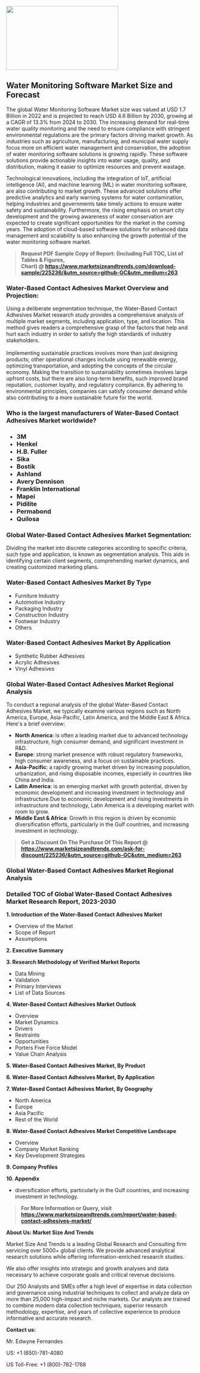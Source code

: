 <p><img class="alignnone size-medium wp-image-20088" src="https://ffe5etoiles.com/wp-content/uploads/2024/12/MST1-300x171.png" alt="" width="300" height="171" /></p><h2>Water Monitoring Software Market Size and Forecast</h2><p>The global Water Monitoring Software Market size was valued at USD 1.7 Billion in 2022 and is projected to reach USD 4.6 Billion by 2030, growing at a CAGR of 13.3% from 2024 to 2030. The increasing demand for real-time water quality monitoring and the need to ensure compliance with stringent environmental regulations are the primary factors driving market growth. As industries such as agriculture, manufacturing, and municipal water supply focus more on efficient water management and conservation, the adoption of water monitoring software solutions is growing rapidly. These software solutions provide actionable insights into water usage, quality, and distribution, making it easier to optimize resources and prevent wastage.</p><p>Technological innovations, including the integration of IoT, artificial intelligence (AI), and machine learning (ML) in water monitoring software, are also contributing to market growth. These advanced solutions offer predictive analytics and early warning systems for water contamination, helping industries and governments take timely actions to ensure water safety and sustainability. Furthermore, the rising emphasis on smart city development and the growing awareness of water conservation are expected to create significant opportunities for the market in the coming years. The adoption of cloud-based software solutions for enhanced data management and scalability is also enhancing the growth potential of the water monitoring software market.</p></p><blockquote id="" class=""><strong>Request PDF Sample Copy of Report: (Including Full TOC, List of Tables &amp; Figures, Chart)&nbsp;@&nbsp;<strong><a href="https://www.marketsizeandtrends.com/download-sample/225236/&utm_source=github-GC&utm_medium=263" target="_blank">https://www.marketsizeandtrends.com/download-sample/225236/&utm_source=github-GC&utm_medium=263</a></strong></strong></blockquote><h3 id="" class="">Water-Based Contact Adhesives Market&nbsp;Overview and Projection:</h3><p id="" class="">Using a deliberate segmentation technique, the Water-Based Contact Adhesives Market research study provides a comprehensive analysis of multiple market segments, including application, type, and location. This method gives readers a comprehensive grasp of the factors that help and hurt each industry in order to satisfy the high standards of industry stakeholders. <br /> <br />Implementing sustainable practices involves more than just designing products; other operational changes include using renewable energy, optimizing transportation, and adopting the concepts of the circular economy. Making the transition to sustainability sometimes involves large upfront costs, but there are also long-term benefits, such improved brand reputation, customer loyalty, and regulatory compliance. By adhering to environmental principles, companies can satisfy consumer demand while also contributing to a more sustainable future for the world.</p><h3 id="" class="">Who is the largest manufacturers of&nbsp;Water-Based Contact Adhesives Market worldwide?</h3><h3 class=""><p><ul><li>3M </li><li> Henkel </li><li> H.B. Fuller </li><li> Sika </li><li> Bostik </li><li> Ashland </li><li> Avery Dennison </li><li> Franklin International </li><li> Mapei </li><li> Pidilite </li><li> Permabond </li><li> Quilosa</li></ul></p></h3><h3 id="" class="">Global&nbsp;Water-Based Contact Adhesives Market Segmentation:</h3><p id="" class="">Dividing the market into discrete categories according to specific criteria, such type and application, is known as segmentation analysis. This aids in identifying certain client segments, comprehending market dynamics, and creating customized marketing plans.</p><h3 id="" class="">Water-Based Contact Adhesives Market&nbsp;By Type</h3><p><p><ul><li>Furniture Industry</li><li> Automotive Industry</li><li> Packaging Industry</li><li> Construction Industry</li><li> Footwear Industry</li><li> Others</p></li></ul></p></p><h3 id="" class="">Water-Based Contact Adhesives Market&nbsp;By Application</h3><p class=""><p><ul><li>Synthetic Rubber Adhesives</li><li> Acrylic Adhesives</li><li> Vinyl Adhesives</li></ul></p></p><h3 id="" class="">Global Water-Based Contact Adhesives Market Regional Analysis</h3><p id="" class="">To conduct a regional analysis of the global Water-Based Contact Adhesives Market, we typically examine various regions such as North America, Europe, Asia-Pacific, Latin America, and the Middle East &amp; Africa. Here's a brief overview:</p><ul><li><strong>North America</strong>: is often a leading market due to advanced technology infrastructure, high consumer demand, and significant investment in R&amp;D.</li><li><strong>Europe</strong>: strong market presence with robust regulatory frameworks, high consumer awareness, and a focus on sustainable practices.</li><li><strong>Asia-Pacific</strong>: a rapidly growing market driven by increasing population, urbanization, and rising disposable incomes, especially in countries like China and India.</li><li><strong>Latin America</strong>: is an emerging market with growth potential, driven by economic development and increasing investment in technology and infrastructure.Due to economic development and rising investments in infrastructure and technology, Latin America is a developing market with room to grow.</li><li><strong>Middle East &amp; Africa</strong>: Growth in this region is driven by economic diversification efforts, particularly in the Gulf countries, and increasing investment in technology.</li></ul><blockquote id="" class=""><strong>Get a Discount On The Purchase Of This Report @ <strong><a href="https://www.marketsizeandtrends.com/ask-for-discount/225236/&utm_source=github-GC&utm_medium=263" target="_blank">https://www.marketsizeandtrends.com/ask-for-discount/225236/&utm_source=github-GC&utm_medium=263</a></strong></strong></blockquote><h3 id="" class="">Global Water-Based Contact Adhesives Market Regional Analysis</h3><h3 id="" class="">Detailed TOC of Global Water-Based Contact Adhesives Market Research Report, 2023-2030</h3><p id="" class=""><strong>1. Introduction of the Water-Based Contact Adhesives Market</strong></p><ul><li>Overview of the Market</li><li>Scope of Report</li><li>Assumptions</li></ul><p id="" class=""><strong>2. Executive Summary</strong></p><p id="" class=""><strong>3. Research Methodology of Verified Market Reports</strong></p><ul><li>Data Mining</li><li>Validation</li><li>Primary Interviews</li><li>List of Data Sources</li></ul><p id="" class=""><strong>4. Water-Based Contact Adhesives Market Outlook</strong></p><ul><li>Overview</li><li>Market Dynamics</li><li>Drivers</li><li>Restraints</li><li>Opportunities</li><li>Porters Five Force Model</li><li>Value Chain Analysis</li></ul><p id="" class=""><strong>5. Water-Based Contact Adhesives Market, By Product</strong></p><p id="" class=""><strong>6. Water-Based Contact Adhesives Market, By Application</strong></p><p id="" class=""><strong>7. Water-Based Contact Adhesives Market, By Geography</strong></p><ul><li>North America</li><li>Europe</li><li>Asia Pacific</li><li>Rest of the World</li></ul><p id="" class=""><strong>8. Water-Based Contact Adhesives Market Competitive Landscape</strong></p><ul><li>Overview</li><li>Company Market Ranking</li><li>Key Development Strategies</li></ul><p id="" class=""><strong>9. Company Profiles</strong></p><p id="" class=""><strong>10. Appendix</strong></p><ul><li>diversification efforts, particularly in the Gulf countries, and increasing investment in technology.</li></ul><blockquote id="" class=""><strong>For More Information or Query, visit <strong><strong><a href="https://www.marketsizeandtrends.com/report/water-based-contact-adhesives-market/" target="_blank">https://www.marketsizeandtrends.com/report/water-based-contact-adhesives-market/</a></strong></strong></strong></blockquote><p id="" class=""><strong>About Us: Market Size And Trends</strong></p><p id="" class="">Market Size And Trends is a leading Global Research and Consulting firm servicing over 5000+ global clients. We provide advanced analytical research solutions while offering information-enriched research studies.</p><p id="" class="">We also offer insights into strategic and growth analyses and data necessary to achieve corporate goals and critical revenue decisions.</p><p id="" class="">Our 250 Analysts and SMEs offer a high level of expertise in data collection and governance using industrial techniques to collect and analyze data on more than 25,000 high-impact and niche markets. Our analysts are trained to combine modern data collection techniques, superior research methodology, expertise, and years of collective experience to produce informative and accurate research.</p><p id="" class=""><strong>Contact us:</strong></p><p id="" class="">Mr. Edwyne Fernandes</p><p id="" class="">US: +1 (650)-781-4080</p><p id="" class="">US Toll-Free: +1 (800)-782-1768</p>
